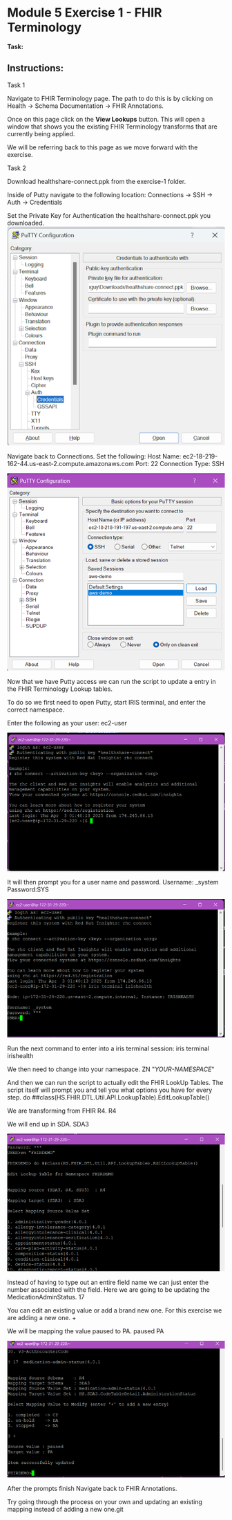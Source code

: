 # Module 5 Exercise 1 - FHIR Terminology

**Task:** 

## Instructions:


Task 1

Navigate to FHIR Terminology page. The path to do this is by clicking on Health -> Schema Documentation -> FHIR Annotations. 

Once on this page click on the **View Lookups** button. This will open a window that shows you the existing FHIR Terminology transforms that are currently being applied. 

We will be referring back to this page as we move forward with the exercise.



Task 2

Download healthshare-connect.ppk from the exercise-1 folder. 

Inside of Putty navigate to the following location:
    Connections -> SSH -> Auth -> Credentials

Set the Private Key for Authentication the healthshare-connect.ppk you downloaded.
![Putty Setup](../images/mod6-ex1.3.png)


Navigate back to Connections.
Set the following:
    Host Name: ec2-18-219-162-44.us-east-2.compute.amazonaws.com
    Port: 22
    Connection Type: SSH

![Putty Setup](../images/mod6-ex1.1.png)


Now that we have Putty access we can run the script to update a entry in the FHIR Terminology Lookup tables. 

To do so we first need to open Putty, start IRIS terminal, and enter the correct namespace.

Enter the following as your user:
ec2-user


![Terminology 1](../images/mod6-ex1.4.png)

It will then prompt you for a user name and password.
Username: _system
Password:SYS

![Terminology 2](../images/mod6-ex1.5.png)

Run the next command to enter into a iris terminal session:
iris terminal irishealth

We then need to change into your namespace.
ZN "*YOUR-NAMESPACE*"

And then we can run the script to actually edit the FHIR LookUp Tables. The script itself will prompt you and tell you what options you have for every step.
 do ##class(HS.FHIR.DTL.Util.API.LookupTable).EditLookupTable()

We are transforming from FHIR R4.
 R4

We will end up in SDA.
 SDA3

![MTerminology 3](../images/mod6-ex1.6.png)

Instead of having to type out an entire field name we can just enter the number associated with the field. Here we are going to be updating the MedicationAdminStatus.
 17

You can edit an existing value or add a brand new one. For this exercise we are adding a new one.
 +

We will be mapping the value paused to PA.
 paused
 PA

![Terminology 4](../images/mod6-ex1.7.png)

 After the prompts finish Navigate back to FHIR Annotations. 


 Try going through the process on your own and updating an existing mapping instead of adding a new one.git 